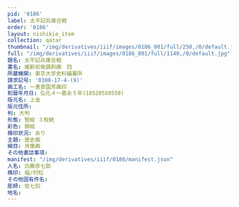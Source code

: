 ```yaml
---
pid: '0186'
label: 太平記兵庫合戦
order: '0186'
layout: nishikie_item
collection: qatar
thumbnail: "/img/derivatives/iiif/images/0186_001/full/250,/0/default.jpg"
full: "/img/derivatives/iiif/images/0186_001/full/1140,/0/default.jpg"
題名: 太平記兵庫合戦
書名: 維新前後諷刺画　四
所蔵機関: 東京大学史料編纂所
請求記号: '0380-17-4-(9)'
画工名: 一勇斎国芳画印
和暦年月日: 弘化４〜嘉永５年(18520550550)
版元名: 上金
版元住所: 
判: 大判
形態: 竪絵 ３枚続
彩色: 錦絵
検印状況: あり
主題: 歴史画
細目: 肖像画
その他書誌事項: 
manifest: "/img/derivatives/iiif/0186/manifest.json"
人名: 白藤彦七郎
検印: 福/村松
その他固有件名: 
彫師: 佐七刻
地名: 
---
```

